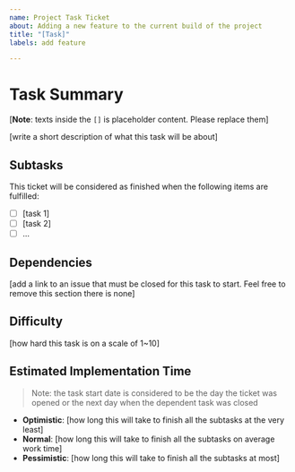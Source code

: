 ```yaml
---
name: Project Task Ticket
about: Adding a new feature to the current build of the project
title: "[Task]"
labels: add feature

---
```


# Task Summary

[**Note**: texts inside the `[]` is placeholder content. Please replace them]

[write a short description of what this task will be about]

## Subtasks

This ticket will be considered as finished when the following items are fulfilled:

- [ ] [task 1]
- [ ] [task 2]
- [ ] ...

## Dependencies

[add a link to an issue that must be closed for this task to start. Feel free to remove this section there is none]

## Difficulty

[how hard this task is on a scale of 1~10]

## Estimated Implementation Time

> Note: the task start date is considered to be the day the ticket was opened or the next day when the dependent task was closed

- **Optimistic**: [how long this will take to finish all the subtasks at the very least]
- **Normal**: [how long this will take to finish all the subtasks on average work time]
- **Pessimistic**: [how long this will take to finish all the subtasks at most]
